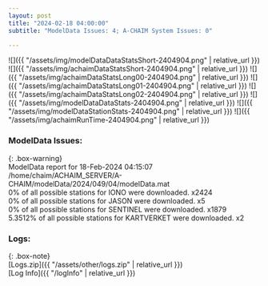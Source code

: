 ```yaml
---
layout: post
title: "2024-02-18 04:00:00"
subtitle: "ModelData Issues: 4; A-CHAIM System Issues: 0"

---
```


![]({{ "/assets/img/modelDataDataStatsShort-2404904.png" | relative_url }})
![]({{ "/assets/img/achaimDataStatsShort-2404904.png" | relative_url }})
![]({{ "/assets/img/achaimDataStatsLong00-2404904.png" | relative_url }})
![]({{ "/assets/img/achaimDataStatsLong01-2404904.png" | relative_url }})
![]({{ "/assets/img/achaimDataStatsLong02-2404904.png" | relative_url }})
![]({{ "/assets/img/modelDataDataStats-2404904.png" | relative_url }})
![]({{ "/assets/img/modelDataStationStats-2404904.png" | relative_url }})
![]({{ "/assets/img/achaimRunTime-2404904.png" | relative_url }})


### ModelData Issues:  
  
{: .box-warning}  
 ModelData report for 18-Feb-2024 04:15:07   
 /home/chaim/ACHAIM_SERVER/A-CHAIM/modelData/2024/049/04/modelData.mat   
 0% of all possible stations for IONO were downloaded. x2424   
 0% of all possible stations for JASON were downloaded. x5   
 0% of all possible stations for SENTINEL were downloaded. x1879   
 5.3512% of all possible stations for KARTVERKET were downloaded. x2   
  


### Logs:  
  
{: .box-note}  
[Logs.zip]({{ "/assets/other/logs.zip" | relative_url }})  
[Log Info]({{ "/logInfo" | relative_url }})  

